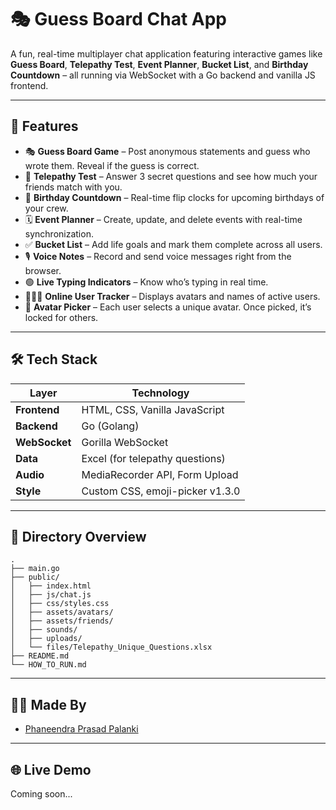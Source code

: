 # 🎭 Guess Board Chat App

A fun, real-time multiplayer chat application featuring interactive games like **Guess Board**, **Telepathy Test**, **Event Planner**, **Bucket List**, and **Birthday Countdown** – all running via WebSocket with a Go backend and vanilla JS frontend.

---

## 🚀 Features

- 🎭 **Guess Board Game** – Post anonymous statements and guess who wrote them. Reveal if the guess is correct.
- 🧠 **Telepathy Test** – Answer 3 secret questions and see how much your friends match with you.
- 🎂 **Birthday Countdown** – Real-time flip clocks for upcoming birthdays of your crew.
- 🗓️ **Event Planner** – Create, update, and delete events with real-time synchronization.
- ✅ **Bucket List** – Add life goals and mark them complete across all users.
- 🎙️ **Voice Notes** – Record and send voice messages right from the browser.
- 🟢 **Live Typing Indicators** – Know who’s typing in real time.
- 🧑‍🤝‍🧑 **Online User Tracker** – Displays avatars and names of active users.
- 👤 **Avatar Picker** – Each user selects a unique avatar. Once picked, it’s locked for others.

---

## 🛠️ Tech Stack

| Layer         | Technology                      |
|---------------|----------------------------------|
| **Frontend**  | HTML, CSS, Vanilla JavaScript   |
| **Backend**   | Go (Golang)                     |
| **WebSocket** | Gorilla WebSocket               |
| **Data**      | Excel (for telepathy questions) |
| **Audio**     | MediaRecorder API, Form Upload  |
| **Style**     | Custom CSS, emoji-picker v1.3.0 |

---

## 📂 Directory Overview

```
.
├── main.go
├── public/
│   ├── index.html
│   ├── js/chat.js
│   ├── css/styles.css
│   ├── assets/avatars/
│   ├── assets/friends/
│   ├── sounds/
│   ├── uploads/
│   └── files/Telepathy_Unique_Questions.xlsx
├── README.md
└── HOW_TO_RUN.md
```

---

## 👨‍💻 Made By

- [Phaneendra Prasad Palanki](https://github.com/PhaneendraPrasad)

---

## 🌐 Live Demo

Coming soon...
